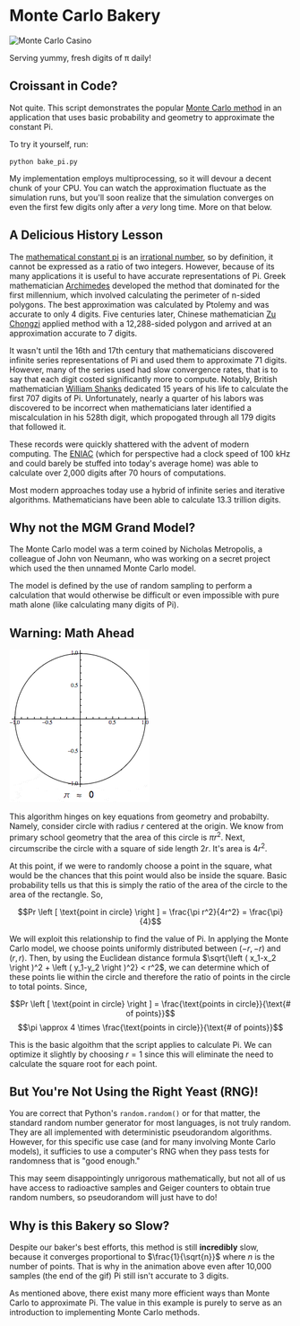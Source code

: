 Monte Carlo Bakery
==================
![Monte Carlo Casino](https://farm1.staticflickr.com/186/395414839_b36ada3b84_n.jpg)

Serving yummy, fresh digits of π daily!

## Croissant in Code?
Not quite. This script demonstrates the popular [Monte Carlo method](http://en.wikipedia.org/wiki/Monte_Carlo_method) in an application that uses basic probability and geometry to approximate the constant Pi.

To try it yourself, run:

	python bake_pi.py

My implementation employs multiprocessing, so it will devour a decent chunk of your CPU. You can watch the approximation fluctuate as the simulation runs, but you'll soon realize that the simulation converges on even the first few digits only after a *very* long time. More on that below.

## A Delicious History Lesson
The [mathematical constant pi](http://en.wikipedia.org/wiki/Pi) is an [irrational number](http://en.wikipedia.org/wiki/Irrational_number), so by definition, it cannot be expressed as a ratio of two integers. However, because of its many applications it is useful to have accurate representations of Pi. Greek mathematician [Archimedes](http://en.wikipedia.org/wiki/Archimedes) developed the method that dominated for the first millennium, which involved calculating the perimeter of n-sided polygons. The best approximation was calculated by Ptolemy and was accurate to only 4 digits. Five centuries later, Chinese mathematician [Zu Chongzi](http://en.wikipedia.org/wiki/Zu_Chongzhi) applied method with a 12,288-sided polygon and arrived at an approximation accurate to 7 digits.

It wasn't until the 16th and 17th century that mathematicians discovered infinite series representations of Pi and used them to approximate 71 digits. However, many of the series used had slow convergence rates, that is to say that each digit costed significantly more to compute. Notably, British mathematician [William Shanks](http://en.wikipedia.org/wiki/William_Shanks) dedicated 15 years of his life to calculate the first 707 digits of Pi. Unfortunately, nearly a quarter of his labors was discovered to be incorrect when mathematicians later identified a miscalculation in his 528th digit, which propogated through all 179 digits that followed it.

These records were quickly shattered with the advent of modern computing. The [ENIAC](http://en.wikipedia.org/wiki/ENIAC) (which for perspective had a clock speed of 100 kHz and could barely be stuffed into today's average home) was able to calculate over 2,000 digits after 70 hours of computations.

Most modern approaches today use a hybrid of infinite series and iterative algorithms. Mathematicians have been able to calculate 13.3 trillion digits.

## Why not the MGM Grand Model?
The Monte Carlo model was a term coined by Nicholas Metropolis, a colleague of John von Neumann, who was working on a secret project which used the then unnamed Monte Carlo model.

The model is defined by the use of random sampling to perform a calculation that would otherwise be difficult or even impossible with pure math alone (like calculating many digits of Pi).

## Warning: Math Ahead
![Animation of a Monte Carlo estimation of Pi](images/simulation.gif)

This algorithm hinges on key equations from geometry and probabilty. Namely, consider circle with radius $r$ centered at the origin. We know from primary school geometry that the area of this circle is $\pi r^2$. Next, circumscribe the circle with a square of side length $2r$. It's area is $4r^2$.

At this point, if we were to randomly choose a point in the square, what would be the chances that this point would also be inside the square. Basic probability tells us that this is simply the ratio of the area of the circle to the area of the rectangle. So,

$$Pr \left [ \text{point in circle} \right ] = \frac{\pi r^2}{4r^2} = \frac{\pi}{4}$$

We will exploit this relationship to find the value of Pi. In applying the Monte Carlo model, we choose points uniformly distributed between $(-r,-r)$ and $(r,r)$. Then, by using the Euclidean distance formula $\sqrt{\left ( x_1-x_2 \right )^2 + \left ( y_1-y_2 \right )^2} < r^2$, we can determine which of these points lie within the circle and therefore the ratio of points in the circle to total points. Since,

$$Pr \left [ \text{point in circle} \right ] = \frac{\text{points in circle}}{\text{# of points}}$$
$$\pi \approx 4 \times \frac{\text{points in circle}}{\text{# of points}}$$

This is the basic algoithm that the script applies to calculate Pi. We can optimize it slightly by choosing $r = 1$ since this will eliminate the need to calculate the square root for each point.

## But You're Not Using the Right Yeast (RNG)!
You are correct that Python's `random.random()` or for that matter, the standard random number generator for most languages, is not truly random. They are all implemented with deterministic pseudorandom algorithms. However, for this specific use case (and for many involving Monte Carlo models), it sufficies to use a computer's RNG when they pass tests for randomness that is "good enough."

This may seem disappointingly unrigorous mathematically, but not all of us have access to radioactive samples and Geiger counters to obtain true random numbers, so pseudorandom will just have to do!

## Why is this Bakery so Slow?
Despite our baker's best efforts, this method is still **incredibly** slow, because it converges proportional to $\frac{1}{\sqrt{n}}$ where $n$ is the number of points. That is why in the animation above even after 10,000 samples (the end of the gif) Pi still isn't accurate to 3 digits.

As mentioned above, there exist many more efficient ways than Monte Carlo to approximate Pi. The value in this example is purely to serve as an introduction to implementing Monte Carlo methods.
